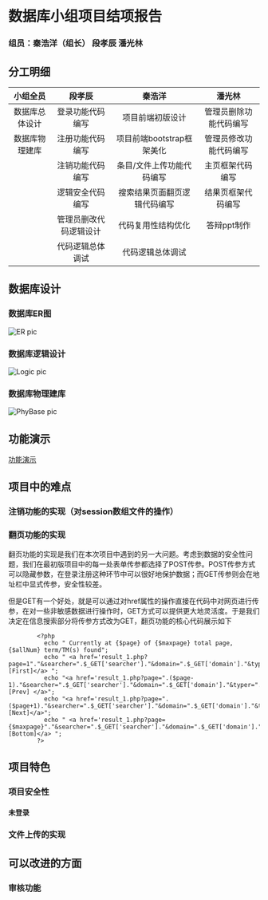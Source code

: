 # 数据库小组项目结项报告
### 组员：秦浩洋（组长） 段孝辰 潘光林

## 分工明细
| 小组全员   |  段孝辰  |  秦浩洋 | 潘光林|
|  :----:  | :----:  |  :----:  | :----:  |
| 数据库总体设计  | 登录功能代码编写 |项目前端初版设计|管理员删除功能代码编写|
| 数据库物理建库  | 注册功能代码编写 |项目前端bootstrap框架美化|管理员修改功能代码编写|
|                | 注销功能代码编写|条目/文件上传功能代码编写|主页框架代码编写|
|                | 逻辑安全代码编写|搜索结果页面翻页逻辑代码编写|结果页框架代码编写|
|                | 管理员删改代码逻辑设计|代码复用性结构优化|答辩ppt制作|
|                | 代码逻辑总体调试|代码逻辑总体调试||

## 数据库设计
### 数据库ER图
![ER pic](https://github.com/JayKay7812/Database-Theory/blob/master/小组项目/Source/img/ER.png)
### 数据库逻辑设计
![Logic pic]()
### 数据库物理建库
![PhyBase pic](https://github.com/JayKay7812/Database-Theory/blob/master/小组项目/Source/img/PhyBase.png)

## 功能演示
[功能演示]()

## 项目中的难点

### 注销功能的实现（对session数组文件的操作）

### 翻页功能的实现

  翻页功能的实现是我们在本次项目中遇到的另一大问题。考虑到数据的安全性问题，我们在最初版项目中的每一处表单传参都选择了POST传参。POST传参方式可以隐藏参数，在登录注册这种环节中可以很好地保护数据；而GET传参则会在地址栏中显式传参，安全性较差。

  但是GET有一个好处，就是可以通过对href属性的操作直接在代码中对网页进行传参，在对一些非敏感数据进行操作时，GET方式可以提供更大地灵活度。于是我们决定在信息搜索部分将传参方式改为GET，翻页功能的核心代码展示如下
```
        <?php
          echo " Currently at {$page} of {$maxpage} total page, {$allNum} term/TM(s) found";
          echo " <a href='result_1.php?page=1"."&searcher=".$_GET['searcher']."&domain=".$_GET['domain']."&typer=".$_GET['typer']."'>[First]</a> ";
          echo "<a href='result_1.php?page=".($page-1)."&searcher=".$_GET['searcher']."&domain=".$_GET['domain']."&typer=".$_GET['typer']."'>[Prev] </a>";
          echo "<a href='result_1.php?page=".($page+1)."&searcher=".$_GET['searcher']."&domain=".$_GET['domain']."&typer=".$_GET['typer']."'>[Next]</a>";
          echo " <a href='result_1.php?page={$maxpage}"."&searcher=".$_GET['searcher']."&domain=".$_GET['domain']."&typer=".$_GET['typer']."'>[Bottom]</a> ";
        ?>
```
## 项目特色
### 项目安全性
#### 未登录
### 文件上传的实现

## 可以改进的方面
### 审核功能
